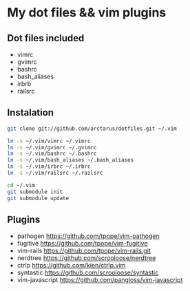 My dot files && vim plugins
===========================

Dot files included
------------------

* vimrc
* gvimrc
* bashrc
* bash_aliases
* irbrb
* railsrc

Instalation
-----------

````bash
git clone git://github.com/arctarus/dotfiles.git ~/.vim

ln -s ~/.vim/vimrc ~/.vimrc
ln -s ~/.vim/gvimrc ~/.gvimrc
ln -s ~/.vim/bashrc ~/.bashrc
ln -s ~/.vim/bash_aliases ~/.bash_aliases
ln -s ~/.vim/irbrc ~/.irbrc
ln -s ~/.vim/railsrc ~/.railsrc

cd ~/.vim
git submodule init
git submodule update
````

Plugins
-------
* pathogen https://github.com/tpope/vim-pathogen
* fugitive https://github.com/tpope/vim-fugitive
* vim-rails https://github.com/tpope/vim-rails.git
* nerdtree https://github.com/scrooloose/nerdtree
* ctrlp https://github.com/kien/ctrlp.vim
* syntastic https://github.com/scrooloose/syntastic
* vim-javascript https://github.com/pangloss/vim-javascript

